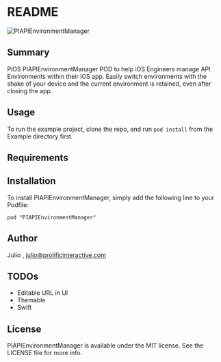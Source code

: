 # README #

![PIAPIEnvironmentManager](https://www.dropbox.com/s/k6lxr5ndz57wwjx/apienvironmentmanager.gif?raw=1)

## Summary 

PiOS PIAPIEnvironmentManager POD to help iOS Engineers manage API Environments within their iOS app. Easily switch environments with the shake of your device and the current environment is retained, even after closing the app.

## Usage

To run the example project, clone the repo, and run `pod install` from the Example directory first.

## Requirements

## Installation

To install PIAPIEnvironmentManager, simply add the following line to your Podfile:

    pod "PIAPIEnvironmentManager"

## Author 

Julio , julio@prolificinteractive.com

## TODOs 

* Editable URL in UI
* Themable
* Swift

## License

PIAPIEnvironmentManager is available under the MIT license. See the LICENSE file for more info.